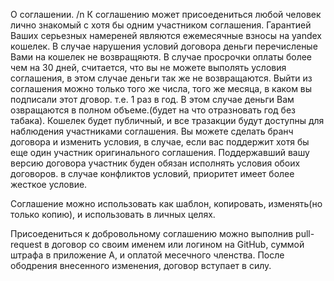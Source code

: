 О соглашении. /n
К соглашению может присоедениться любой человек лично знакомый с хотя бы одним участником соглашения.
Гарантией Ваших серьезных намереней являются ежемесячные взносы на yandex кошелек. В случае нарушения условий договора деньги перечисленые Вами на кошелек не возвращяютя. В случае просрочки оплаты более чем на 30 дней, считается, что вы не можете выполять условия соглашения, в этом случае деньги так же не возвращаются. Выйти из соглашения можно только того же числа, того же месяца, в каком вы подписали этот дговор. т.е. 1 раз в год. В этом случае деньги Вам озвращаются в полном объеме.(будет на что отразновать год без табака). Кошелек будет публичный, и все тразакции будут доступны для наблюдения участниками соглашения.
Вы можете сделать бранч договора и изменить условия, в случае, если вас поддержит хотя бы еще один участник оригинального соглашения. Поддержавший вашу версию договора участник буден обязан исполнять условия обоих договоров. в случае конфликтов  условий, приоритет имеет более жесткое условие.

Соглашение можно использовать как шаблон, копировать, изменять(но только копию), и использовать в личных целях.

Присоедениться к добровольному соглашению можно выполнив pull-request в договор со своим именем или логином на GitHub, суммой штрафа в приложение А, и оплатой месечного членства. После ободрения внесенного изменения, договор вступает в силу.
